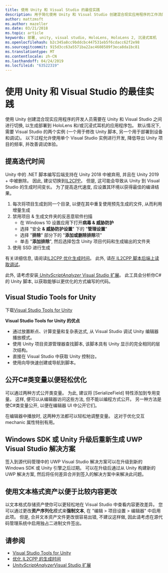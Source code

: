 ```yaml
---
title: 使用 Unity 和 Visual Studio 的最佳实践
description: 用于简化使用 Unity 和 Visual Studio 创建混合现实应用程序的工作流的提示和技巧。
author: mattzmsft
ms.author: mazeller
ms.date: 03/21/2018
ms.topic: article
keywords: 部署, unity, visual studio, HoloLens, HoloLens 2, 沉浸式耳机
ms.openlocfilehash: b2c345a8cc9bddcbc447531eb5f6cdacc62f2e98
ms.sourcegitcommit: 915d3cc63a5571ba22ac4608589f3eca8da1bc81
ms.translationtype: MT
ms.contentlocale: zh-CN
ms.lasthandoff: 04/24/2019
ms.locfileid: "63522319"
---
```

# <a name="best-practices-for-working-with-unity-and-visual-studio"></a>使用 Unity 和 Visual Studio 的最佳实践

使用 Unity 创建混合现实应用程序的开发人员需要在 Unity 和 Visual Studio 之间进行切换, 以生成部署到 HoloLens 和/或沉浸式耳机的应用程序包。 默认情况下, 需要 Visual Studio 的两个实例 (一个用于修改 Unity 脚本, 另一个用于部署到设备和调试)。 以下过程允许使用单个 Visual Studio 实例进行开发, 降低导出 Unity 项目的频率, 并改善调试体验。

## <a name="improving-iteration-time"></a>提高迭代时间

Unity 中的 .NET 脚本编写后端支持在 Unity 2018 中被弃用, 并且在 Unity 2019 + 中被删除。 因此, 建议切换到[IL2CPP](https://docs.unity3d.com/Manual/IL2CPP.html)。 但是, 这可能会导致从 Unity 到 Visual Studio 的生成时间变长。 为了提高迭代速度, 应设置其环境以获得最佳的编译结果。

1) 每次将项目生成到同一个目录, 以便在其中重复使用预先生成的文件, 从而利用增量生成
2) 禁用项目 & 生成文件夹的反恶意软件扫描
   - 在 Windows 10 设置应用下打开**病毒 & 威胁防护**
   - 选择 "安全 **& 威胁防护设置**" 下的 "**管理设置**"
   - 选择 "**排除**" 部分下的 "**添加或删除排除**项"
   - 单击 "**添加排除**", 然后选择包含 Unity 项目代码和生成输出的文件夹
3) 使用 SSD 进行生成

有关详细信息, 请阅读[IL2CPP 优化生成时间](https://docs.unity3d.com/Manual/IL2CPP-OptimizingBuildTimes.html)。 此外, 请[在 IL2CPP 脚本后端上读取调试](https://docs.unity3d.com/Manual/windowsstore-debugging-il2cpp.html)。

此外, 请考虑安装[ *UnityScriptAnalyzer* Visual Studio 扩展](https://github.com/Microsoft/MixedRealityCompanionKit/tree/master/UnityScriptAnalyzer)。 此工具会分析你C#的 Unity 脚本, 以获取能够以更优化的方式编写的代码。

## <a name="visual-studio-tools-for-unity"></a>Visual Studio Tools for Unity

下载[Visual Studio Tools for Unity](https://docs.microsoft.com/en-us/visualstudio/cross-platform/getting-started-with-visual-studio-tools-for-unity?view=vs-2019)

**Visual Studio Tools for Unity 的优点**
* 通过放置断点、计算变量和复杂表达式, 从 Visual Studio 调试 Unity 编辑器播放模式。
* 使用 Unity 项目资源管理器查找脚本, 该脚本具有 Unity 显示的完全相同的层次结构。
* 直接在 Visual Studio 中获取 Unity 控制台。
* 使用向导快速创建或导航到脚本。

## <a name="expose-c-class-variables-for-easy-tuning"></a>公开C#类变量以便轻松优化

可以通过两种方式公开类变量。 为此, 建议将 [SerializeField] 特性添加到专用变量。 这样, 便可以从编辑器访问这些方法, 但不能以编程方式公开。  另一种方法是使C#类变量公开, 以便在编辑器 UI 中公开它们。 

在编辑器中播放时, 这两种方法都可以轻松地调整变量。 这对于优化交互 mechanic 属性特别有用。

## <a name="regenerate-uwp-visual-studio-solutions-after-windows-sdk-or-unity-upgrade"></a>Windows SDK 或 Unity 升级后重新生成 UWP Visual Studio 解决方案

签入到源代码管理中的 UWP Visual Studio 解决方案可以在升级到新的 Windows SDK 或 Unity 引擎之后过期。 可以在升级后通过从 Unity 构建新的 UWP 解决方案, 然后将任何差异合并到签入的解决方案中来解决此问题。

## <a name="use-text-format-assets-for-easy-comparison-of-content-changes"></a>使用文本格式资产以便于比较内容更改

以文本格式存储资产使你可以更轻松地在 Visual Studio 中查看内容更改差异。 您可以通过更改**资产序列化**模式来**强制文本**, 在 "编辑 > 项目设置 > 编辑器" 中启用此项。 但是, 合并文本资产文件更改很容易出错, 不建议这样做, 因此请考虑在源代码管理系统中启用独占二进制文件签出。

## <a name="see-also"></a>请参阅
- [Visual Studio Tools for Unity](https://visualstudiogallery.msdn.microsoft.com/8d26236e-4a64-4d64-8486-7df95156aba9)
- [优化 IL2CPP 的生成时间](https://docs.unity3d.com/Manual/IL2CPP-OptimizingBuildTimes.html)
- [*UnityScriptAnalyzer*Visual Studio 扩展](https://github.com/Microsoft/MixedRealityCompanionKit/tree/master/UnityScriptAnalyzer)